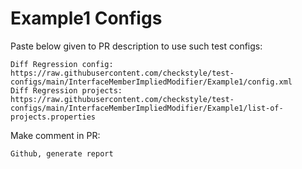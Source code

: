 # Example1 Configs
Paste below given to PR description to use such test configs:
```
Diff Regression config: https://raw.githubusercontent.com/checkstyle/test-configs/main/InterfaceMemberImpliedModifier/Example1/config.xml
Diff Regression projects: https://raw.githubusercontent.com/checkstyle/test-configs/main/InterfaceMemberImpliedModifier/Example1/list-of-projects.properties
```
Make comment in PR:
```
Github, generate report
```
